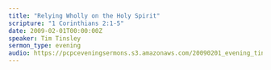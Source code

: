 ```yaml
---
title: "Relying Wholly on the Holy Spirit"
scripture: "1 Corinthians 2:1-5"
date: 2009-02-01T00:00:00Z
speaker: Tim Tinsley
sermon_type: evening
audio: https://pcpceveningsermons.s3.amazonaws.com/20090201_evening_tinsley.mp3 
---
```



